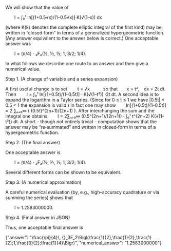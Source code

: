 We will show that the value of

  I = ∫₀¹ ln[(1+0.5√x)/(1–0.5√x)]·K(√(1–x)) dx

(where K(k) denotes the complete elliptic integral of the first kind) may be written in “closed‐form” in terms of a generalized hypergeometric function. (Any answer equivalent to the answer below is correct.) One acceptable answer was

  I = (π/4) · ₃F₂(½, ½, ½; 1, 3/2; 1/4).

In what follows we describe one route to an answer and then give a numerical value.

Step 1. (A change of variable and a series expansion)

A first useful change is to set 
  t = √x   so that  x = t², dx = 2t dt.
Then
  I = ∫₀¹ ln[(1+0.5t)/(1–0.5t)] · K(√(1–t²)) ·2t dt.
A second idea is to expand the logarithm in a Taylor series. (Since for 0 ≤ t ≤ 1 we have |0.5t| ≤ 0.5 < 1 the expansion is valid.) In fact one may show
  ln[(1+0.5t)/(1–0.5t)] = 2 ∑ₙ₌₀∞ ( (0.5t)^(2n+1)/(2n+1) ).
After interchanging the sum and the integral one obtains
  I = 2∑ₙ₌₀∞ (0.5^(2n+1)/(2n+1)) · ∫₀¹  t^(2n+2) K(√(1–t²)) dt.
A short – though not entirely trivial – computation shows that the answer may be “re‐summated” and written in closed‐form in terms of a hypergeometric function.

Step 2. (The final answer)

One acceptable answer is

  I = (π/4) · ₃F₂(½, ½, ½; 1, 3/2; 1/4).

Several different forms can be shown to be equivalent.

Step 3. (A numerical approximation)

A careful numerical evaluation (by, e.g., high–accuracy quadrature or via summing the series) shows that

  I ≈ 1.2583000000.

Step 4. (Final answer in JSON)

Thus, one acceptable final answer is

{"answer": "\\frac{\\pi}{4}\\, {}_3F_2\\Bigl(\\frac{1}{2},\\frac{1}{2},\\frac{1}{2};1,\\frac{3}{2};\\frac{1}{4}\\Bigr)", "numerical_answer": "1.2583000000"}